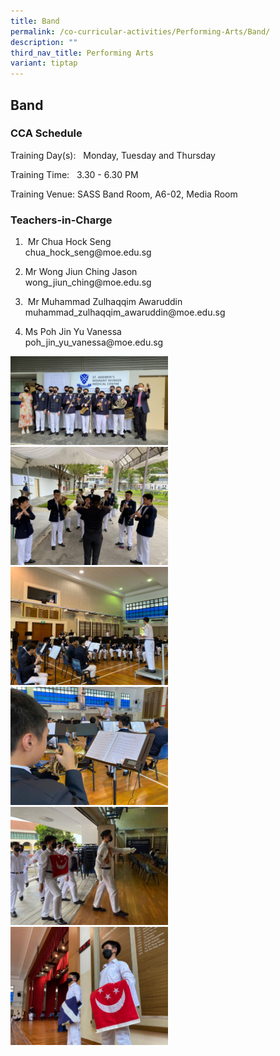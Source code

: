 ```yaml
---
title: Band
permalink: /co-curricular-activities/Performing-Arts/Band/
description: ""
third_nav_title: Performing Arts
variant: tiptap
---
```

<h2>Band</h2><h3>CCA Schedule</h3><p>Training Day(s): &nbsp; Monday, Tuesday and Thursday</p><p>Training Time: &nbsp; 3.30 - 6.30 PM</p><p>Training Venue: SASS Band Room, A6-02, Media Room</p><h3>Teachers-in-Charge</h3><ol data-tight="true" class="tight"><li><p>&nbsp;Mr Chua Hock Seng<br>chua_hock_seng@moe.edu.sg</p></li><li><p>Mr Wong Jiun Ching Jason <br>wong_jiun_ching@moe.edu.sg</p></li><li><p>&nbsp;Mr Muhammad Zulhaqqim Awaruddin <br>muhammad_zulhaqqim_awaruddin@moe.edu.sg</p></li><li><p>Ms Poh Jin Yu Vanessa <br>poh_jin_yu_vanessa@moe.edu.sg</p><p></p></li></ol><div class="isomer-image-wrapper"><img style="width:50%" height="auto" width="100%" src="/images/Band1.jpg"></div><div class="isomer-image-wrapper"><img style="width:50%" height="auto" width="100%" src="/images/Band2.jpg"></div><div class="isomer-image-wrapper"><img style="width:50%" height="auto" width="100%" src="/images/Band3.jpg"></div><div class="isomer-image-wrapper"><img style="width:50%" height="auto" width="100%" src="/images/Band4.jpg"></div><div class="isomer-image-wrapper"><img style="width:50%" height="auto" width="100%" src="/images/Band5.jpg"></div><div class="isomer-image-wrapper"><img style="width:50%" height="auto" width="100%" src="/images/Band6.jpg"></div><p></p>
